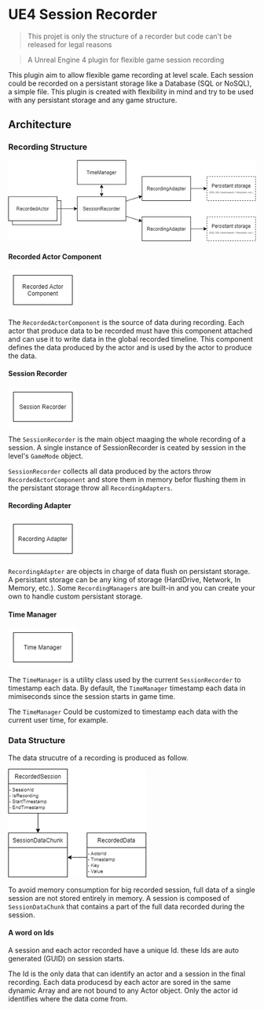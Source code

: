 # UE4 Session Recorder

> This projet is only the structure of a recorder but code can't be released for legal reasons

> A Unreal Engine 4 plugin for flexible game session recording

This plugin aim to allow flexible game recording at level scale.
Each session could be recorded on a persistant storage like a Database (SQL or NoSQL), a simple file.
This plugin is created with flexibility in mind and try to be used with any persistant storage and any game structure.

## Architecture

### Recording Structure

![Main Architecture Diagram of the plugin](doc/imgs/main-arch.png)

#### Recorded Actor Component

![RecordedActorComponent](doc/imgs/recorded-actor-component.png)

The `RecordedActorComponent` is the source of data during recording.
Each actor that produce data to be recorded must have this component attached and can use it to write data in the global recorded timeline.
This component defines the data produced by the actor and is used by the actor to produce the data.

#### Session Recorder

![SessionRecorder](doc/imgs/session-recorder.png)

The `SessionRecorder` is the main object maaging the whole recording of a session.
A single instance of SessionRecorder is ceated by session in the level's `GameMode` object.

`SessionRecorder` collects all data produced by the actors throw `RecordedActorComponent` and store them in memory befor flushing them in the persistant storage throw all `RecordingAdapters`.

#### Recording Adapter

![RecordingAdapter](doc/imgs/recording-adapter.png)

`RecordingAdapter` are objects in charge of data flush on persistant storage.
A persistant storage can be any king of storage (HardDrive, Network, In Memory, etc.).
Some `RecordingManagers` are built-in and you can create your own to handle custom persistant storage.

#### Time Manager

![TimeManager](doc/imgs/time-manager.png)

The `TimeManager` is a utility class used by the current `SessionRecorder` to timestamp each data.
By default, the `TimeManager` timestamp each data in mimiseconds since the session starts in game time.

The `TimeManager` Could be customized to timestamp each data with the current user time, for example.

### Data Structure

The data strucutre of a recording is produced as follow.

![DataStructure](doc/imgs/data-structure.png)

To avoid memory consumption for big recorded session, full data of a single session are not stored entirely in memory.
A session is composed of `SessionDataChunk` that contains a part of the full data recorded during the session.

#### A word on Ids

A session and each actor recorded have a unique Id.
these Ids are auto generated (GUID) on session starts.

The Id is the only data that can identify an actor and a session in the final recording.
Each data producesd by each actor are sored in the same dynamic Array and are not bound to any Actor object.
Only the actor id identifies where the data come from.
